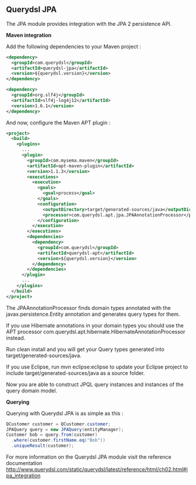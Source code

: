 ## Querydsl JPA

The JPA module provides integration with the JPA 2 persistence API.

**Maven integration**

 Add the following dependencies to your Maven project :

```XML
<dependency>
  <groupId>com.querydsl</groupId>
  <artifactId>querydsl-jpa</artifactId>
  <version>${querydsl.version}</version>
</dependency>

<dependency>
  <groupId>org.slf4j</groupId>
  <artifactId>slf4j-log4j12</artifactId>
  <version>1.6.1</version>
</dependency>
```

And now, configure the Maven APT plugin :

```XML
<project>
  <build>
    <plugins>
      ...
      <plugin>
        <groupId>com.mysema.maven</groupId>
        <artifactId>apt-maven-plugin</artifactId>
        <version>1.1.3</version>
        <executions>
          <execution>
            <goals>
              <goal>process</goal>
            </goals>
            <configuration>
              <outputDirectory>target/generated-sources/java</outputDirectory>
              <processor>com.querydsl.apt.jpa.JPAAnnotationProcessor</processor>
            </configuration>
          </execution>
        </executions>
        <dependencies>
          <dependency>
            <groupId>com.querydsl</groupId>
            <artifactId>querydsl-apt</artifactId>
            <version>${querydsl.version}</version>
          </dependency>
        </dependencies>
      </plugin>
      ...
    </plugins>
  </build>
</project>
```

The JPAAnnotationProcessor finds domain types annotated with the javax.persistence.Entity annotation and generates query types for them.

If you use Hibernate annotations in your domain types you should use the APT processor com.querydsl.apt.hibernate.HibernateAnnotationProcessor instead.

Run clean install and you will get your Query types generated into target/generated-sources/java.

If you use Eclipse, run mvn eclipse:eclipse to update your Eclipse project to include target/generated-sources/java as a source folder.

Now you are able to construct JPQL query instances and instances of the query domain model.     

**Querying**

Querying with Querydsl JPA is as simple as this :

```JAVA
QCustomer customer = QCustomer.customer;
JPAQuery query = new JPAQuery(entityManager);
Customer bob = query.from(customer)
  .where(customer.firstName.eq("Bob"))
  .uniqueResult(customer);
```

For more information on the Querydsl JPA module visit the reference documentation http://www.querydsl.com/static/querydsl/latest/reference/html/ch02.html#jpa_integration
